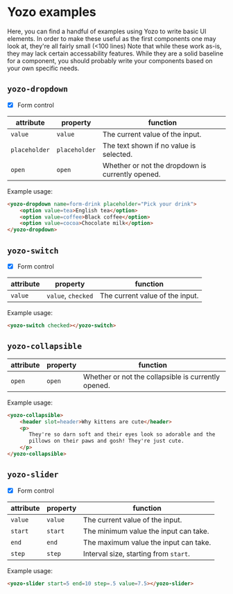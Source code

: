 # Yozo examples

Here, you can find a handful of examples using Yozo to write basic UI elements. In order to make these useful as the first components one may look at, they're all fairly small (<100 lines) Note that while these work as-is, they may lack certain accessability features. While they are a solid baseline for a component, you should probably write your components based on your own specific needs.

## `yozo-dropdown`

 - [x] Form control

| attribute | property | function |
------------|----------|----------|
| `value` | `value` | The current value of the input. |
| `placeholder` | `placeholder` | The text shown if no value is selected. |
| `open` | `open` | Whether or not the dropdown is currently opened. |

Example usage:
```html
<yozo-dropdown name=form-drink placeholder="Pick your drink">
    <option value=tea>English tea</option>
    <option value=coffee>Black coffee</option>
    <option value=cocoa>Chocolate milk</option>
</yozo-dropdown>
```

## `yozo-switch`

 - [x] Form control

| attribute | property | function |
------------|----------|----------|
| `value` | `value`, `checked` | The current value of the input. |

Example usage:
```html
<yozo-switch checked></yozo-switch>
```

## `yozo-collapsible`

| attribute | property | function |
------------|----------|----------|
| `open` | `open` | Whether or not the collapsible is currently opened. |

Example usage:
```html
<yozo-collapsible>
    <header slot=header>Why kittens are cute</header>
    <p>
       They're so darn soft and their eyes look so adorable and the
       pillows on their paws and gosh! They're just cute. 
    </p>
</yozo-collapsible>
```

## `yozo-slider`

 - [x] Form control

| attribute | property | function |
------------|----------|----------|
| `value` | `value` | The current value of the input. |
| `start` | `start` | The minimum value the input can take. |
| `end` | `end` | The maximum value the input can take. |
| `step` | `step` | Interval size, starting from `start`. |

Example usage:
```html
<yozo-slider start=5 end=10 step=.5 value=7.5></yozo-slider>
```
